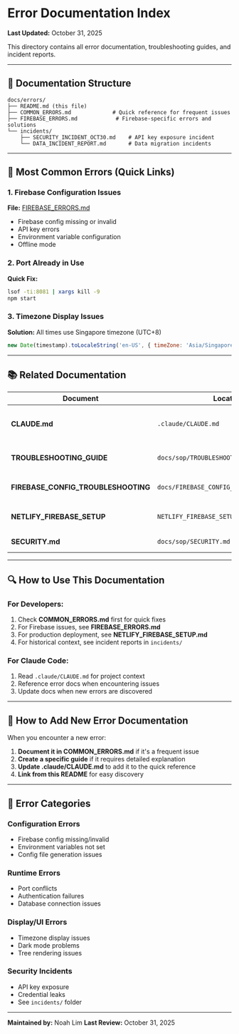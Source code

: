 # Error Documentation Index

**Last Updated:** October 31, 2025

This directory contains all error documentation, troubleshooting guides, and incident reports.

---

## 📂 Documentation Structure

```
docs/errors/
├── README.md (this file)
├── COMMON_ERRORS.md             # Quick reference for frequent issues
├── FIREBASE_ERRORS.md            # Firebase-specific errors and solutions
└── incidents/
    ├── SECURITY_INCIDENT_OCT30.md    # API key exposure incident
    └── DATA_INCIDENT_REPORT.md       # Data migration incidents
```

---

## 🚨 Most Common Errors (Quick Links)

### 1. Firebase Configuration Issues
**File:** [FIREBASE_ERRORS.md](./FIREBASE_ERRORS.md)

- Firebase config missing or invalid
- API key errors
- Environment variable configuration
- Offline mode

### 2. Port Already in Use
**Quick Fix:**
```bash
lsof -ti:8081 | xargs kill -9
npm start
```

### 3. Timezone Display Issues
**Solution:** All times use Singapore timezone (UTC+8)
```javascript
new Date(timestamp).toLocaleString('en-US', { timeZone: 'Asia/Singapore' })
```

---

## 📚 Related Documentation

| Document | Location | Purpose |
|----------|----------|---------|
| **CLAUDE.md** | `.claude/CLAUDE.md` | Common errors & project context for Claude Code |
| **TROUBLESHOOTING_GUIDE** | `docs/sop/TROUBLESHOOTING_GUIDE.md` | General troubleshooting procedures |
| **FIREBASE_CONFIG_TROUBLESHOOTING** | `docs/FIREBASE_CONFIG_TROUBLESHOOTING.md` | Firebase configuration detailed guide |
| **NETLIFY_FIREBASE_SETUP** | `NETLIFY_FIREBASE_SETUP.md` | Production deployment setup |
| **SECURITY.md** | `docs/sop/SECURITY.md` | Security best practices |

---

## 🔍 How to Use This Documentation

### For Developers:
1. Check **COMMON_ERRORS.md** first for quick fixes
2. For Firebase issues, see **FIREBASE_ERRORS.md**
3. For production deployment, see **NETLIFY_FIREBASE_SETUP.md**
4. For historical context, see incident reports in `incidents/`

### For Claude Code:
1. Read `.claude/CLAUDE.md` for project context
2. Reference error docs when encountering issues
3. Update docs when new errors are discovered

---

## 📝 How to Add New Error Documentation

When you encounter a new error:

1. **Document it in COMMON_ERRORS.md** if it's a frequent issue
2. **Create a specific guide** if it requires detailed explanation
3. **Update .claude/CLAUDE.md** to add it to the quick reference
4. **Link from this README** for easy discovery

---

## 🎯 Error Categories

### Configuration Errors
- Firebase config missing/invalid
- Environment variables not set
- Config file generation issues

### Runtime Errors
- Port conflicts
- Authentication failures
- Database connection issues

### Display/UI Errors
- Timezone display issues
- Dark mode problems
- Tree rendering issues

### Security Incidents
- API key exposure
- Credential leaks
- See `incidents/` folder

---

**Maintained by:** Noah Lim
**Last Review:** October 31, 2025

